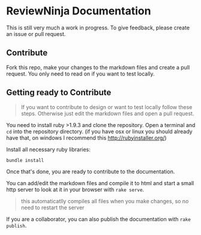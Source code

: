 # ReviewNinja Documentation

This is still very much a work in progress.  To give feedback, please create an issue or pull request.

Contribute
----------

Fork this repo, make your changes to the markdown files and create a pull
request. You only need to read on if you want to test locally.

Getting ready to Contribute
---------------------------

> If you want to contribute to design or want to test locally follow these
> steps. Otherwise just edit the markdown files and open a pull request.

You need to install ruby >1.9.3 and clone the repository. Open a terminal and
`cd` into the repository directory. (if you have osx or linux you should
already have that, on windows I recommend this http://rubyinstaller.org/)

Install all necessary ruby libraries:

	bundle install

Once that's done, you are ready to contribute to the documentation.

You can add/edit the markdown files and compile it to html and start a small
http server to look at it in your browser with `rake serve`.

> this automaticatlly compiles all files when you make changes, so no need to
> restart the server

If you are a collaborator, you can also publish the documentation with `rake
publish`.
